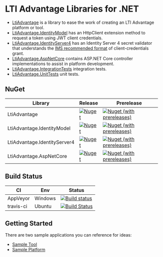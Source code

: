 # LTI Advantage Libraries for .NET

- [LtiAdvantage](https://github.com/LtiLibrary/LtiAdvantage/tree/master/src/LtiAdvantage) is a library to ease the work of creating an LTI Advantage platform or tool.
- [LtiAdvantage.IdentityModel](https://github.com/LtiLibrary/LtiAdvantage/tree/master/src/LtiAdvantage.IdentityModel) has an HttpClient extension method to request a token using JWT client credentials.
- [LtiAdvantage.IdentityServer4](https://github.com/LtiLibrary/LtiAdvantage/tree/master/src/LtiAdvantage.IdentityServer4) has an Identity Server 4 secret validator that understands the [IMS recommended format](https://www.imsglobal.org/spec/security/v1p0#using-json-web-tokens-with-oauth-2-0-client-credentials-grant) of client-credentials grant.
- [LtiAdvantage.AspNetCore](https://github.com/LtiLibrary/LtiAdvantage/tree/master/src/LtiAdvantage.AspNetCore) contains ASP.NET Core controller implementations to assist in platform development.
- [LtiAdvantage.IntegrationTests](https://github.com/LtiLibrary/LtiAdvantage/tree/master/test/LtiAdvantage.IntegrationTests) integration tests.
- [LtiAdvantage.UnitTests](https://github.com/LtiLibrary/LtiAdvantage/tree/master/test/LtiAdvantage.UnitTests) unit tests.

## NuGet
| Library | Release | Prerelease |
| --- | --- | --- |
| LtiAdvantage | [![Nuget](https://img.shields.io/nuget/v/LtiAdvantage)](https://www.nuget.org/packages/LtiAdvantage) | [![Nuget (with prereleases)](https://img.shields.io/nuget/vpre/LtiAdvantage)](https://www.nuget.org/packages/LtiAdvantage/absoluteLatest) |
| LtiAdvantage.IdentityModel | [![Nuget](https://img.shields.io/nuget/v/LtiAdvantage.IdentityModel)](https://www.nuget.org/packages/LtiAdvantage.IdentityModel) | [![Nuget (with prereleases)](https://img.shields.io/nuget/vpre/LtiAdvantage.IdentityModel)](https://www.nuget.org/packages/LtiAdvantage.IdentityModel/absoluteLatest) |
| LtiAdvantage.IdentityServer4 | [![Nuget](https://img.shields.io/nuget/v/LtiAdvantage.IdentityServer4)](https://www.nuget.org/packages/LtiAdvantage.IdentityServer4) |  [![Nuget (with prereleases)](https://img.shields.io/nuget/vpre/LtiAdvantage.IdentityServer4)](https://www.nuget.org/packages/LtiAdvantage.IdentityServer4/absoluteLatest) |
| LtiAdvantage.AspNetCore | [![Nuget](https://img.shields.io/nuget/v/LtiAdvantage.AspNetCore)](https://www.nuget.org/packages/LtiAdvantage.AspNetCore) |  [![Nuget (with prereleases)](https://img.shields.io/nuget/vpre/LtiAdvantage.IdentityServer4)](https://www.nuget.org/packages/LtiAdvantage.AspNetCore/absoluteLatest) |

## Build Status

| CI | Env | Status |
| --- | --- | --- |
| AppVeyor | Windows | [![Build status](https://ci.appveyor.com/api/projects/status/osmx09wp6le8ue03?svg=true)](https://ci.appveyor.com/project/andyfmiller/ltiadvantage) |
| travis-ci | Ubuntu | [![Build Status](https://travis-ci.org/andyfmiller/LtiAdvantage.svg?branch=master)](https://travis-ci.org/andyfmiller/LtiAdvantage) |

## Getting Started

There are two sample applications you can reference for ideas:
- [Sample Tool](https://github.com/andyfmiller/LtiAdvantageTool)
- [Sample Platform](https://github.com/andyfmiller/LtiAdvantagePlatform)
